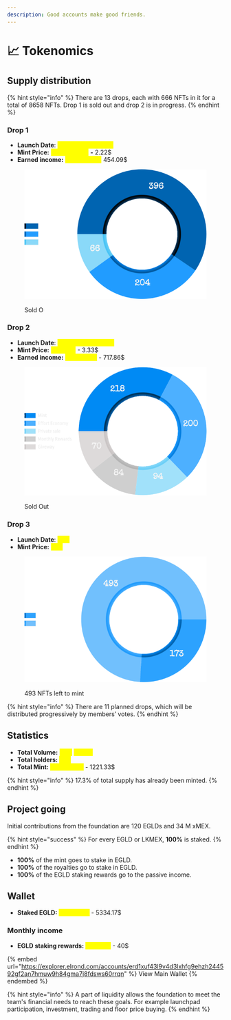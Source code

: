 ```yaml
---
description: Good accounts make good friends.
---
```


# 📈 Tokenomics

## Supply distribution

{% hint style="info" %}
There are 13 drops, each with 666 NFTs in it for a total of 8658 NFTs. Drop 1 is sold out and drop 2 is in progress.
{% endhint %}

### Drop 1

* **Launch Date**: <mark style="color:green;"></mark> <mark style="color:yellow;">Friday 13 May 2022</mark>
* **Mint Price:** <mark style="color:yellow;">0.0666 EGLD</mark> **-** 2.22$
* **Earned income:** <mark style="color:yellow;">13.6 EGLDs -</mark> 454.09$

<figure><img src="../.gitbook/assets/banner-project-gitbook-drop1.png" alt=""><figcaption><p>Sold O</p></figcaption></figure>

### Drop 2

* **Launch Date**: <mark style="color:yellow;">Friday 30 July 2022</mark>
* **Mint Price:** <mark style="color:yellow;">0.1 EGLD</mark> - 3.33$
* **Earned income:** <mark style="color:yellow;">21.5 EGLDs</mark> - 717.86$



<figure><img src="../.gitbook/assets/banner-project-gitbook-drop-2.png" alt=""><figcaption><p>Sold Out</p></figcaption></figure>

### Drop 3

* **Launch Date**: <mark style="color:yellow;">TBA</mark>
* **Mint Price:** <mark style="color:yellow;">TBA</mark>

<figure><img src="../.gitbook/assets/banner-project-gitbook-drop-3.png" alt=""><figcaption><p>493 NFTs left to mint</p></figcaption></figure>

{% hint style="info" %}
There are 11 planned drops, which will be distributed progressively by members’ votes.
{% endhint %}

## Statistics

* **Total Volume:** <mark style="color:yellow;">29.3</mark> <mark style="color:yellow;">EGLDs</mark>
* **Total holders:** <mark style="color:yellow;">483</mark>
* **Total Mint:** <mark style="color:yellow;">36.6 EGLDs</mark> - 1221.33$

{% hint style="info" %}
17.3% of total supply has already been minted.
{% endhint %}

## Project going&#x20;

Initial contributions from the foundation are 120 EGLDs and 34 M xMEX.

{% hint style="success" %}
For every EGLD or LKMEX, **100%** is staked.
{% endhint %}

* **100%** of the mint goes to stake in EGLD.
* **100%** of the royalties go to stake in EGLD.
* **100%** of the EGLD staking rewards go to the passive income.

## Wallet

* **Staked EGLD:** <mark style="color:yellow;">160 EGLDs</mark> - 5334.17$

### Monthly income&#x20;

* **EGLD staking rewards:** <mark style="color:yellow;">1.2 EGLD</mark> - 40$

{% embed url="https://explorer.elrond.com/accounts/erd1xuf43l9v4d3lxhfg9ehzh244592gf2an7hmuw9h84gma7j8fdsws60rrqn" %}
View Main Wallet
{% endembed %}

{% hint style="info" %}
A part of liquidity allows the foundation to meet the team's financial needs to reach these goals. For example launchpad participation, investment, trading and floor price buying.
{% endhint %}
